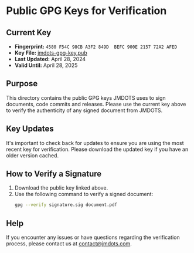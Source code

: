 # Public GPG Keys for Verification

## Current Key

- **Fingerprint:** `4580 F54C 98CB A3F2 849D  BEFC 900E 2157 72A2 AFED`
- **Key File:** [jmdots-gpg-key.pub](./jmdots-gpg-key.pub)
- **Last Updated:** April 28, 2024
- **Valid Until:** April 28, 2025

## Purpose

This directory contains the public GPG keys JMDOTS uses to sign documents, code commits
and releases. Please use the current key above to verify the authenticity of any signed
document from JMDOTS.

## Key Updates

It's important to check back for updates to ensure you are using the most recent key
for verification. Please download the updated key if you have an older version cached.

## How to Verify a Signature

1. Download the public key linked above.
2. Use the following command to verify a signed document:
   ```bash
   gpg --verify signature.sig document.pdf
   ```

## Help

If you encounter any issues or have questions regarding the verification process,
please contact us at [contact@jmdots.com](mailto:contact@jmdots.com).
